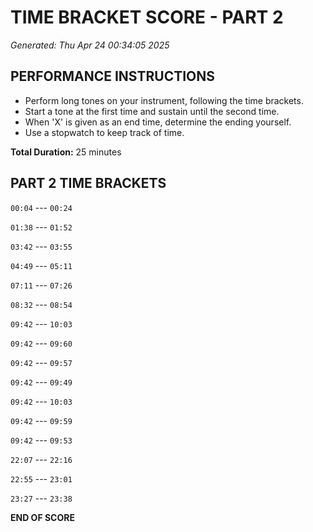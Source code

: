 # TIME BRACKET SCORE - PART 2
*Generated: Thu Apr 24 00:34:05 2025*

## PERFORMANCE INSTRUCTIONS
- Perform long tones on your instrument, following the time brackets.
- Start a tone at the first time and sustain until the second time.
- When 'X' is given as an end time, determine the ending yourself.
- Use a stopwatch to keep track of time.

**Total Duration:** 25 minutes

## PART 2 TIME BRACKETS

`00:04` --- `00:24`

`01:38` --- `01:52`

`03:42` --- `03:55`

`04:49` --- `05:11`

`07:11` --- `07:26`

`08:32` --- `08:54`

`09:42` --- `10:03`

`09:42` --- `09:60`

`09:42` --- `09:57`

`09:42` --- `09:49`

`09:42` --- `10:03`

`09:42` --- `09:59`

`09:42` --- `09:53`

`22:07` --- `22:16`

`22:55` --- `23:01`

`23:27` --- `23:38`

**END OF SCORE**
